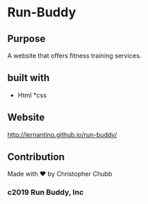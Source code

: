 # Run-Buddy

## Purpose

A website that offers fitness training services.

## built with 

* Html
*css

## Website
http://lernantino.github.io/run-buddy/

## Contribution
Made with ❤️ by Christopher Chubb

### c2019 Run Buddy, Inc

